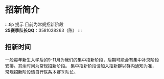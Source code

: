 # 招新简介

:::tip 提示
目前为常规招新阶段  
**25赛季队长QQ**：3581028263（陈）
:::

## 招新时间

一般每年新生入学后的9-11月为我们的集中招新阶段，后期可能会有集中补录阶段安排。其余时间为常规招新阶段。
集中招新阶段请加入招新群以群内通知为准，常规招新阶段请自行联系本赛季队长。